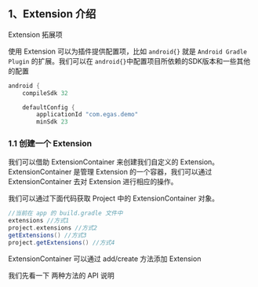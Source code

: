 ## 1、Extension 介绍

Extension 拓展项

使用 Extension 可以为插件提供配置项，比如 `android{}` 就是 `Android Gradle Plugin` 的扩展。我们可以在 `android{}`中配置项目所依赖的SDK版本和一些其他的配置

```groovy
android {
    compileSdk 32

    defaultConfig {
        applicationId "com.egas.demo"
        minSdk 23
```

### 1.1 创建一个 Extension

我们可以借助 ExtensionContainer 来创建我们自定义的 Extension。ExtensionContainer 是管理 Extension 的一个容器，我们可以通过 ExtensionContainer 去对 Extension 进行相应的操作。

我们可以通过下面代码获取 Project 中的 ExtensionContainer 对象。

```groovy
//当前在 app 的 build.gradle 文件中
extensions //方式1
project.extensions //方式2
getExtensions() //方式3
project.getExtensions() //方式4
```
ExtensionContainer 可以通过 add/create 方法添加 Extension

我们先看一下 两种方法的 API 说明

```groovy

```


